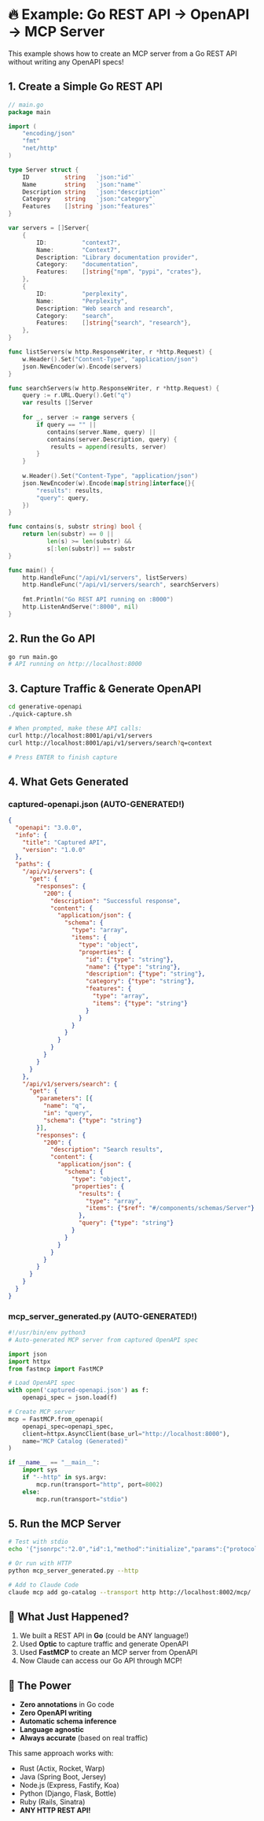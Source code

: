 # 🔥 Example: Go REST API → OpenAPI → MCP Server

This example shows how to create an MCP server from a Go REST API without writing any OpenAPI specs!

## 1. Create a Simple Go REST API

```go
// main.go
package main

import (
    "encoding/json"
    "fmt"
    "net/http"
)

type Server struct {
    ID          string   `json:"id"`
    Name        string   `json:"name"`
    Description string   `json:"description"`
    Category    string   `json:"category"`
    Features    []string `json:"features"`
}

var servers = []Server{
    {
        ID:          "context7",
        Name:        "Context7",
        Description: "Library documentation provider",
        Category:    "documentation",
        Features:    []string{"npm", "pypi", "crates"},
    },
    {
        ID:          "perplexity",
        Name:        "Perplexity",
        Description: "Web search and research",
        Category:    "search",
        Features:    []string{"search", "research"},
    },
}

func listServers(w http.ResponseWriter, r *http.Request) {
    w.Header().Set("Content-Type", "application/json")
    json.NewEncoder(w).Encode(servers)
}

func searchServers(w http.ResponseWriter, r *http.Request) {
    query := r.URL.Query().Get("q")
    var results []Server
    
    for _, server := range servers {
        if query == "" || 
           contains(server.Name, query) || 
           contains(server.Description, query) {
            results = append(results, server)
        }
    }
    
    w.Header().Set("Content-Type", "application/json")
    json.NewEncoder(w).Encode(map[string]interface{}{
        "results": results,
        "query": query,
    })
}

func contains(s, substr string) bool {
    return len(substr) == 0 || 
           len(s) >= len(substr) && 
           s[:len(substr)] == substr
}

func main() {
    http.HandleFunc("/api/v1/servers", listServers)
    http.HandleFunc("/api/v1/servers/search", searchServers)
    
    fmt.Println("Go REST API running on :8000")
    http.ListenAndServe(":8000", nil)
}
```

## 2. Run the Go API

```bash
go run main.go
# API running on http://localhost:8000
```

## 3. Capture Traffic & Generate OpenAPI

```bash
cd generative-openapi
./quick-capture.sh

# When prompted, make these API calls:
curl http://localhost:8001/api/v1/servers
curl http://localhost:8001/api/v1/servers/search?q=context

# Press ENTER to finish capture
```

## 4. What Gets Generated

### captured-openapi.json (AUTO-GENERATED!)
```json
{
  "openapi": "3.0.0",
  "info": {
    "title": "Captured API",
    "version": "1.0.0"
  },
  "paths": {
    "/api/v1/servers": {
      "get": {
        "responses": {
          "200": {
            "description": "Successful response",
            "content": {
              "application/json": {
                "schema": {
                  "type": "array",
                  "items": {
                    "type": "object",
                    "properties": {
                      "id": {"type": "string"},
                      "name": {"type": "string"},
                      "description": {"type": "string"},
                      "category": {"type": "string"},
                      "features": {
                        "type": "array",
                        "items": {"type": "string"}
                      }
                    }
                  }
                }
              }
            }
          }
        }
      }
    },
    "/api/v1/servers/search": {
      "get": {
        "parameters": [{
          "name": "q",
          "in": "query",
          "schema": {"type": "string"}
        }],
        "responses": {
          "200": {
            "description": "Search results",
            "content": {
              "application/json": {
                "schema": {
                  "type": "object",
                  "properties": {
                    "results": {
                      "type": "array",
                      "items": {"$ref": "#/components/schemas/Server"}
                    },
                    "query": {"type": "string"}
                  }
                }
              }
            }
          }
        }
      }
    }
  }
}
```

### mcp_server_generated.py (AUTO-GENERATED!)
```python
#!/usr/bin/env python3
# Auto-generated MCP server from captured OpenAPI spec

import json
import httpx
from fastmcp import FastMCP

# Load OpenAPI spec
with open('captured-openapi.json') as f:
    openapi_spec = json.load(f)

# Create MCP server
mcp = FastMCP.from_openapi(
    openapi_spec=openapi_spec,
    client=httpx.AsyncClient(base_url="http://localhost:8000"),
    name="MCP Catalog (Generated)"
)

if __name__ == "__main__":
    import sys
    if "--http" in sys.argv:
        mcp.run(transport="http", port=8002)
    else:
        mcp.run(transport="stdio")
```

## 5. Run the MCP Server

```bash
# Test with stdio
echo '{"jsonrpc":"2.0","id":1,"method":"initialize","params":{"protocolVersion":"2024-11-05","clientInfo":{"name":"test","version":"1.0"},"capabilities":{}}}' | python mcp_server_generated.py

# Or run with HTTP
python mcp_server_generated.py --http

# Add to Claude Code
claude mcp add go-catalog --transport http http://localhost:8002/mcp/
```

## 🎯 What Just Happened?

1. We built a REST API in **Go** (could be ANY language!)
2. Used **Optic** to capture traffic and generate OpenAPI
3. Used **FastMCP** to create an MCP server from OpenAPI
4. Now Claude can access our Go API through MCP!

## 🚀 The Power

- **Zero annotations** in Go code
- **Zero OpenAPI writing**
- **Automatic schema inference**
- **Language agnostic**
- **Always accurate** (based on real traffic)

This same approach works with:
- Rust (Actix, Rocket, Warp)
- Java (Spring Boot, Jersey)
- Node.js (Express, Fastify, Koa)
- Python (Django, Flask, Bottle)
- Ruby (Rails, Sinatra)
- **ANY HTTP REST API!**